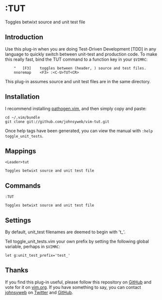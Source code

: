 :TUT
====

Toggles betwixt source and unit test file

Introduction
------------

Use this plug-in when you are doing Test-Driven Development [TDD] in any
language to quickly switch between unit-test and production code. To make this
really fast, bind the TUT command to a function key in your `$VIMRC`:

```
    "   [F3]    toggles between (header, ) source and test files.
    nnoremap    <F3> :<C-U>TUT<CR>
```

This plug-in assumes source and unit test files are in the same directory.

Installation
------------

I recommend installing [pathogen.vim](https://github.com/tpope/vim-pathogen),
and then simply copy and paste:

    cd ~/.vim/bundle
    git clone git://github.com/johnsyweb/vim-tut.git

Once help tags have been generated, you can view the manual with
`:help toggle_unit_tests`.

Mappings
--------

`<Leader>tut`

    Toggles betwixt source and unit test file

Commands
--------

`:TUT`

    Toggles betwixt source and unit test file

Settings
--------

By default, unit_test filenames are deemed to begin with 't_'.

Tell toggle_unit_tests.vim your own prefix by setting the following global
variable, perhaps in `$VIMRC`:

    let g:unit_test_prefix='test_'

Thanks
------

If you find this plug-in useful, please follow this repository on
[GitHub](https://github.com/johnsyweb/vim-tut) and vote for it on
[vim.org](http://www.vim.org/scripts/script.php?script_id=2500). If you have
something to say, you can contact [johnsyweb](http://johnsy.com/about/) on
[Twitter](http://twitter.com/johnsyweb/) and
[GitHub](https://github.com/johnsyweb/).


